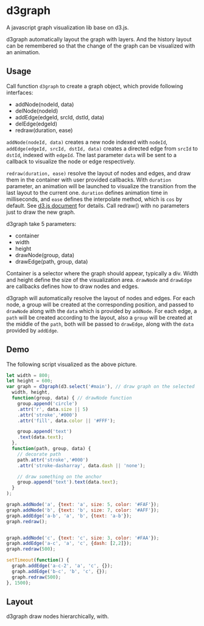 # d3graph

A javascript graph visualization lib base on d3.js.

d3graph automatically layout the graph with layers. And the history layout can be remembered so that the change of the graph can be visualized with an animation.

## Usage

Call function `d3graph` to create a graph object, which provide following interfaces:

- addNode(nodeId, data)
- delNode(nodeId)
- addEdge(edgeId, srcId, dstId, data)
- delEdge(edgeId)
- redraw(duration, ease)

`addNode(nodeId, data)` creates a new node indexed with `nodeId`, `addEdge(edgeId, srcId, dstId, data)` creates a directed edge from `srcId` to `dstId`, indexed with `edgeId`. The last parameter `data` will be sent to a callback to visualize the node or edge respectively.

`redraw(duration, ease)` resolve the layout of nodes and edges, and draw them in the container with user provided callbacks. With `duration` parameter, an animation will be launched to visualize the transition from the last layout to the current one. `duration` defines animation time in milliseconds, and `ease` defines the interpolate method, which is `cos` by default. See [d3.js document](https://github.com/mbostock/d3/wiki/Transitions#ease) for details. Call redraw() with no parameters just to draw the new graph.

d3graph take 5 parameters:

- container
- width
- height
- drawNode(group, data)
- drawEdge(path, group, data)

Container is a selector where the graph should appear, typically a div. Width and height define the size of the visualization area. `drawNode` and `drawEdge` are callbacks defines how to draw nodes and edges.

d3graph will automatically resolve the layout of nodes and edges. For each node, a group will be created at the corresponding position, and passed to `drawNode` along with the `data` which is provided by `addNode`. For each edge, a `path` will be created according to the layout, also a `group` will be created at the middle of the `path`, both will be passed to `drawEdge`, along with the `data` provided by `addEdge`.

## Demo

The following script visualized as the above picture.

```javascript
let width = 800;
let height = 600;
var graph = d3graph(d3.select('#main'), // draw graph on the selected 'main' div
  width, height,
  function(group, data) { // drawNode function
    group.append('circle')
    .attr('r', data.size || 5)
    .attr('stroke','#000')
    .attr('fill', data.color || '#FFF');

    group.append('text')
    .text(data.text);
  },
  function(path, group, data) {
    // decorate path
    path.attr('stroke','#000')
    .attr('stroke-dasharray', data.dash || 'none');

    // draw something on the anchor
    group.append('text').text(data.text);
  }
);

graph.addNode('a', {text: 'a', size: 5, color: '#FAF'});
graph.addNode('b', {text: 'b', size: 7, color: '#AFF'});
graph.addEdge('a-b', 'a', 'b', {text: 'a-b'});
graph.redraw();


graph.addNode('c', {text: 'c', size: 3, color: '#FAA'});
graph.addEdge('a-c', 'a', 'c', {dash: [2,2]});
graph.redraw(500);

setTimeout(function() {
  graph.addEdge('a-c-2', 'a', 'c', {});
  graph.addEdge('b-c', 'b', 'c', {});
  graph.redraw(500);
}, 1500);
```

## Layout

d3graph draw nodes hierarchically, with.
